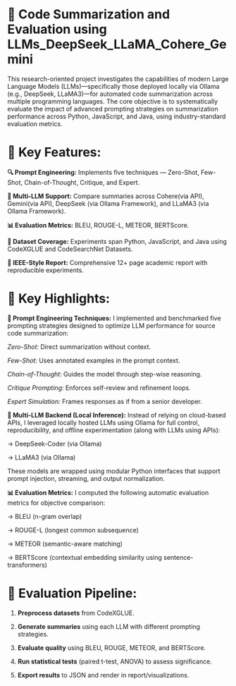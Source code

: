 # 🧠 Code Summarization and Evaluation using LLMs_DeepSeek_LLaMA_Cohere_Gemini
This research-oriented project investigates the capabilities of modern Large Language Models (LLMs)—specifically those deployed locally via Ollama (e.g., DeepSeek, LLaMA3)—for automated code summarization across multiple programming languages. The core objective is to systematically evaluate the impact of advanced prompting strategies on summarization performance across Python, JavaScript, and Java, using industry-standard evaluation metrics.

# 📌 Key Features:
**🔍 Prompt Engineering:** Implements five techniques — Zero-Shot, Few-Shot, Chain-of-Thought, Critique, and Expert.

**🤖 Multi-LLM Support:** Compare summaries across Cohere(via API), Gemini(via API), DeepSeek (via Ollama Framework), and LLaMA3 (via Ollama Framework).

**📊 Evaluation Metrics:** BLEU, ROUGE-L, METEOR, BERTScore.

**🧪 Dataset Coverage:** Experiments span Python, JavaScript, and Java using CodeXGLUE and CodeSearchNet Datasets.

**📑 IEEE-Style Report:** Comprehensive 12+ page academic report with reproducible experiments.

# 🚀 Key Highlights:
**🔧 Prompt Engineering Techniques:**
I implemented and benchmarked five prompting strategies designed to optimize LLM performance for source code summarization:

_Zero-Shot:_ Direct summarization without context.

_Few-Shot:_ Uses annotated examples in the prompt context.

_Chain-of-Thought:_ Guides the model through step-wise reasoning.

_Critique Prompting:_ Enforces self-review and refinement loops.

_Expert Simulation:_ Frames responses as if from a senior developer.

**🧠 Multi-LLM Backend (Local Inference):**
Instead of relying on cloud-based APIs, I leveraged locally hosted LLMs using Ollama for full control, reproducibility, and offline experimentation (along with LLMs using APIs):

-> DeepSeek-Coder (via Ollama)

-> LLaMA3 (via Ollama)

These models are wrapped using modular Python interfaces that support prompt injection, streaming, and output normalization.

**📊 Evaluation Metrics:**
I computed the following automatic evaluation metrics for objective comparison:

-> BLEU (n-gram overlap)

-> ROUGE-L (longest common subsequence)

-> METEOR (semantic-aware matching)

-> BERTScore (contextual embedding similarity using sentence-transformers)


# 🧪 Evaluation Pipeline:

1. **Preprocess datasets** from CodeXGLUE.

2. **Generate summaries** using each LLM with different prompting strategies.

3. **Evaluate quality** using BLEU, ROUGE, METEOR, and BERTScore.

4. **Run statistical tests** (paired t-test, ANOVA) to assess significance.

5. **Export results** to JSON and render in report/visualizations.


